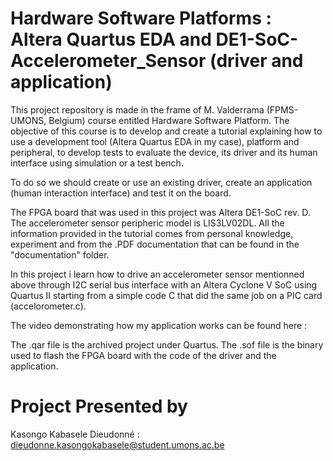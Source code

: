 # Hardware Software Platforms : Altera Quartus EDA and DE1-SoC-Accelerometer_Sensor (driver and application)

This project repository is made in the frame of M. Valderrama (FPMS-UMONS, Belgium) course entitled Hardware Software Platform. The objective of this course is to develop and create a tutorial explaining how to use a development tool (Altera Quartus EDA in my case), platform and peripheral, to develop tests to evaluate the device, its driver and its human interface using simulation or a test bench.

To do so we should create or use an existing driver, create an application (human interaction interface) and test it on the board.

The FPGA board that was used in this project was Altera DE1-SoC rev. D. The accelerometer sensor peripheric model is LIS3LV02DL. All the information provided in the tutorial comes from personal knowledge, experiment and from the .PDF documentation that can be found in the "documentation" folder.

In this project i learn how to drive an accelerometer sensor mentionned above through I2C serial bus interface with an Altera Cyclone V SoC using Quartus II starting from a simple code C that did the same job on a PIC card (accelorometer.c).

The video demonstrating how my application works can be found here : 

The .qar file is the archived project under Quartus. The .sof file is the binary used to flash the FPGA board with the code of the driver and the application.

# Project Presented by

Kasongo Kabasele Dieudonné : dieudonne.kasongokabasele@student.umons.ac.be
